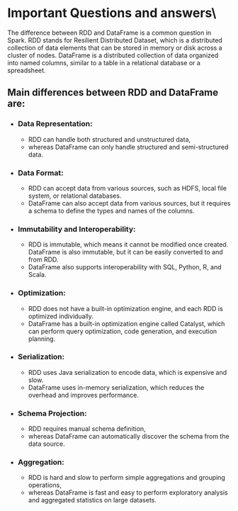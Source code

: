 # Important Questions and answers\

The difference between RDD and DataFrame is a common question in Spark. RDD stands for Resilient Distributed Dataset, which is a distributed collection of data elements that can be stored in memory or disk across a cluster of nodes. DataFrame is a distributed collection of data organized into named columns, similar to a table in a relational database or a spreadsheet.

## Main differences between RDD and DataFrame are:

- ### Data Representation:
  - RDD can handle both structured and unstructured data,
  - whereas DataFrame can only handle structured and semi-structured data.
  
- ### Data Format:
  - RDD can accept data from various sources, such as HDFS, local file system, or relational databases.
  - DataFrame can also accept data from various sources, but it requires a schema to define the types and names of the columns.
- ### Immutability and Interoperability:
  - RDD is immutable, which means it cannot be modified once created. DataFrame is also immutable, but it can be easily converted to and from RDD.
  - DataFrame also supports interoperability with SQL, Python, R, and Scala.
  
- ### Optimization:
  - RDD does not have a built-in optimization engine, and each RDD is optimized individually.
  - DataFrame has a built-in optimization engine called Catalyst, which can perform query optimization, code generation, and execution planning.
  
- ### Serialization: 
  - RDD uses Java serialization to encode data, which is expensive and slow.
  - DataFrame uses in-memory serialization, which reduces the overhead and improves performance.
- ### Schema Projection:
  - RDD requires manual schema definition,
  - whereas DataFrame can automatically discover the schema from the data source.
- ### Aggregation:
  - RDD is hard and slow to perform simple aggregations and grouping operations,
  - whereas DataFrame is fast and easy to perform exploratory analysis and aggregated statistics on large datasets.
